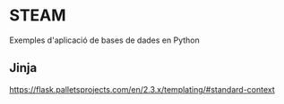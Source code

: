 # STEAM

Exemples d'aplicació de bases de dades en Python

## Jinja
https://flask.palletsprojects.com/en/2.3.x/templating/#standard-context